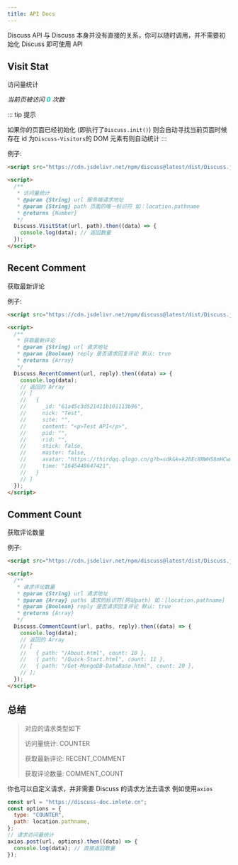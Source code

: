 ```yaml
---
title: API Docs
---
```


Discuss API 与 Discuss 本身并没有直接的关系，你可以随时调用，并不需要初始化 Discuss 即可使用 API

## Visit Stat

访问量统计

<em>当前页被访问 <i id="Discuss-Visitors" style="color:#00c4b6;font-weight:bold">0</i> 次数</em>

::: tip 提示

如果你的页面已经初始化 (即执行了`Discuss.init()`) 则会自动寻找当前页面时候存在 id 为`Discuss-Visitors`的 DOM 元素有则自动统计
:::

例子:

```html
<script src="https://cdn.jsdelivr.net/npm/discuss@latest/dist/Discuss.js"></script>

<script>
  /**
   * 访问量统计
   * @param {String} url 服务端请求地址
   * @param {String} path 页面的唯一标识符 如：location.pathname
   * @returns {Number}
   */
  Discuss.VisitStat(url, path).then((data) => {
    console.log(data); // 返回数量
  });
</script>
```

## Recent Comment

获取最新评论

例子:

```html
<script src="https://cdn.jsdelivr.net/npm/discuss@latest/dist/Discuss.js"></script>

<script>
  /**
   * 获取最新评论
   * @param {String} url 请求地址
   * @param {Boolean} reply 是否请求回复评论 默认: true
   * @returns {Array}
   */
  Discuss.RecentComment(url, reply).then((data) => {
    console.log(data);
    // 返回的 Array
    // [
    //   {
    //     _id: "61a45c3d521411b101113b96",
    //     nick: "Test",
    //     site: "",
    //     content: "<p>Test API</p>",
    //     pid: "",
    //     rid: "",
    //     stick: false,
    //     master: false,
    //     avatar: "https://thirdqq.qlogo.cn/g?b=sdk&k=k26Ec8NWH58mHCww4XBVyQ&s=140&t=0",
    //     time: "1645448647421",
    //   }
    // ]
  });
</script>
```

## Comment Count

获取评论数量

例子:

```html
<script src="https://cdn.jsdelivr.net/npm/discuss@latest/dist/Discuss.js"></script>

<script>
  /**
   * 请求评论数量
   * @param {String} url 请求地址
   * @param {Array} paths 请求的标识符(网站path) 如：[location.pathname]
   * @param {Boolean} reply 是否请求回复评论 默认: true
   * @returns {Array}
   */
  Discuss.CommentCount(url, paths, reply).then((data) => {
    console.log(data);
    // 返回的 Array
    // [
    //   { path: "/About.html", count: 10 },
    //   { path: "/Quick-Start.html", count: 11 },
    //   { path: "/Get-MongoDB-DataBase.html", count: 20 },
    // ];
  });
</script>
```

## 总结

> 对应的请求类型如下
>
> 访问量统计: COUNTER
>
> 获取最新评论: RECENT_COMMENT
>
> 获取评论数量: COMMENT_COUNT

你也可以自定义请求，并非需要 Discuss 的请求方法去请求
例如使用`axios`

```js
const url = "https://discuss-doc.imlete.cn";
const options = {
  type: "COUNTER",
  path: location.pathname,
};
// 请求访问量统计
axios.post(url, options).then((data) => {
  console.log(data); // 直接返回数量
});
```
